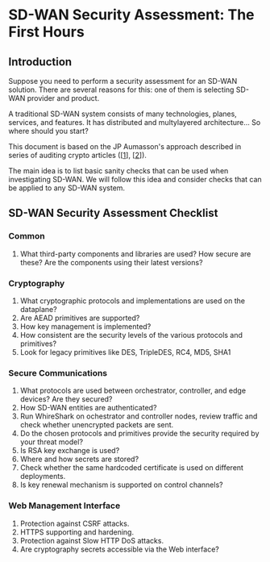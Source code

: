 # SD-WAN Security Assessment: The First Hours

## Introduction

Suppose you need to perform a security assessment for an SD-WAN solution.
There are several reasons for this: one of them is selecting SD-WAN provider and product.

A traditional SD-WAN system consists of many technologies, planes, services, and features.
It has distributed and multylayered architecture...
So where should you start?

This document is based on the JP Aumasson's approach described in series of auditing crypto articles
([[1](https://research.kudelskisecurity.com/2019/02/07/auditing-rust-crypto-the-first-hours/)],
[[2](https://research.kudelskisecurity.com/2017/04/24/auditing-code-for-crypto-flaws-the-first-30-minutes/)]).

The main idea is to list basic sanity checks that can be used when investigating SD-WAN.
We will follow this idea and consider checks that can be applied to any SD-WAN system.

## SD-WAN Security Assessment Checklist

### Common

1. What third-party components and libraries are used? How secure are these? Are the components using their latest versions?

### Cryptography

1. What cryptographic protocols and implementations are used on the dataplane?
2. Are AEAD primitives are supported?
3. How key management is implemented?
4. How consistent are the security levels of the various protocols and primitives?
5. Look for legacy primitives like DES, TripleDES, RC4, MD5, SHA1

### Secure Communications

1. What protocols are used between orchestrator, controller, and edge devices? Are they secured?
2. How SD-WAN entities are authenticated?
3. Run WhireShark on ochestrator and controller nodes, review traffic and check whether unencrypted packets are sent.
4. Do the chosen protocols and primitives provide the security required by your threat model?
5. Is RSA key exchange is used?
6. Where and how secrets are stored?
7. Check whether the same hardcoded certificate is used on different deployments.
8. Is key renewal mechanism is supported on control channels?

### Web Management Interface

1. Protection against CSRF attacks.
2. HTTPS supporting and hardening.
3. Protection against Slow HTTP DoS attacks.
4. Are cryptography secrets accessible via the Web interface?
